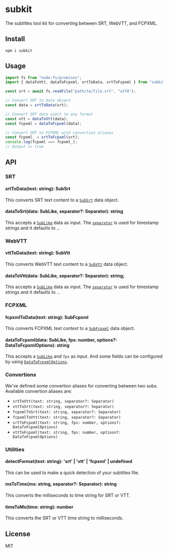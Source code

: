 # subkit

The subtitles tool kit for converting between SRT, WebVTT, and FCPXML.

## Install

```shell
npm i subkit
```

## Usage

```ts
import fs from "node:fs/promises";
import { dataToVtt, dataToFcpxml, srtToData, srtToFcpxml } from "subkit";

const srt = await fs.readFile("path/to/file.srt", "utf8");

// Convert SRT to data object
const data = srtToData(srt);

// Convert SRT data oject to any format
const vtt = dataToVtt(data);
const fcpxml = dataToFcpxml(data);

// Convert SRT to FCPXML with convertion aliases
const fcpxml_ = srtToFcpxml(srt);
console.log(fcpxml === fcpxml_);
// Output => true
```

## API

### SRT

#### srtToData(text: string): SubSrt

This converts SRT text content to a [`SubSrt`](./docs/types.md#subsrt) data object.

#### dataToSrt(data: SubLike, separator?: Separator): string

This accepts a [`SubLike`](./docs/types.md#sublike) data as input. The [`separator`](./docs/types.md#separator) is used for timestamp strings and it defaults to `,`.

### WebVTT

#### vttToData(text: string): SubVtt

This converts WebVTT text content to a [`SubVtt`](./docs/types.md#subvtt) data object.

#### dataToVtt(data: SubLike, separator?: Separator): string;

This accepts a [`SubLike`](./docs/types.md#sublike) data as input. The [`separator`](./docs/types.md#separator) is used for timestamp strings and it defaults to `.`.

### FCPXML

#### fcpxmlToData(text: string): SubFcpxml

This converts FCPXML text context to a [`SubFcpxml`](./docs/types.md#subfcpxml) data object.

#### dataToFcpxml(data: SubLike, fps: number, options?: DataToFcpxmlOptions): string

This accepts a [`SubLike`](./docs/types.md#sublike) and `fps` as input. And some fields can be configured by using [`DataToFcpxmlOptions`](./docs/types.md#datatofcpxmloptions).

### Convertions

We've defined some convertion aliases for converting between two subs. Available convertion aliases are:

- `srtToVtt(text: string, separator?: Separator)`
- `vttToSrt(text: string, separator?: Separator)`
- `fcpxmlToSrt(text: string, separator?: Separator)`
- `fcpxmlToVtt(text: string, separator?: Separator)`
- `srtToFcpxml(text: string, fps: number, options?: DataToFcpxmlOptions)`
- `vttToFcpxml(text: string, fps: number, optiosn?: DataToFcpxmlOptions)`

### Utilities

#### detectFormat(text: string): 'srt' | 'vtt' | 'fcpxml' | undefined

This can be used to make a quick detection of your subtitles file.

#### msToTime(ms: string, separator?: Separator): string

This converts the milliseconds to time string for SRT or VTT.

#### timeToMs(time: string): number

This converts the SRT or VTT time string to milliseconds.

## License

MIT
